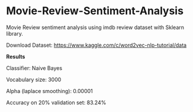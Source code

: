# Movie-Review-Sentiment-Analysis

Movie Review sentiment analysis using imdb review dataset with Sklearn library. 

Download Dataset: https://www.kaggle.com/c/word2vec-nlp-tutorial/data
  
 <b>Results</b>
 
Classifier: Naive Bayes

Vocabulary size: 3000

Alpha (laplace smoothing): 0.00001

Accuracy on 20% validation set: 83.24%
